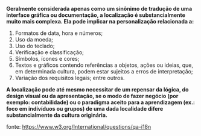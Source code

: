 **Geralmente considerada apenas como um sinônimo de tradução de uma interface gráfica ou documentação, a localização é substancialmente muito mais complexa. Ela pode implicar na personalização relacionada a:**

1. Formatos de data, hora e números;
2. Uso da moeda;
3. Uso do teclado;
4. Verificação e classificação;
5. Símbolos, ícones e cores;
6. Textos e gráficos contendo referências a objetos, ações ou ideias, que, em determinada cultura, podem estar sujeitos a erros de interpretação;
7. Variação dos requisitos legais;
entre outros.

**A localização pode até mesmo necessitar de um repensar da lógica, do design visual ou da apresentação, se o modo de fazer negócio (por exemplo: contabilidade) ou o paradigma aceito para a aprendizagem (ex.: foco em indivíduos ou grupos) de uma dada localidade difere substancialmente da cultura originária.**


fonte: https://www.w3.org/International/questions/qa-i18n
